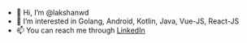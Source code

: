 - 👋 Hi, I’m @lakshanwd
- 👀 I’m interested in Golang, Android, Kotlin, Java, Vue-JS, React-JS
- 📫 You can reach me through [LinkedIn](https://www.linkedin.com/lakshanwd)
<!--
**lakshanwd/lakshanwd** is a ✨ _special_ ✨ repository because its `README.md` (this file) appears on your GitHub profile.

Here are some ideas to get you started:

- 🔭 I’m currently working on ...
- 🌱 I’m currently learning ...
- 👯 I’m looking to collaborate on ...
- 🤔 I’m looking for help with ...
- 💬 Ask me about ...
- 📫 How to reach me: ...
- 😄 Pronouns: ...
- ⚡ Fun fact: ...
-->
